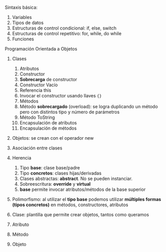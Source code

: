 
Sintaxis básica:

1.  Variables
2.  Tipos de datos
3.  Estructuras de control condicional: if, else, switch
4.  Estructuras de control repetitivo: for, while, do while
5.  Funciones

Programación Orientada a Objetos

1.  Clases
    
    1.  Atributos
    2.  Constructor
    3.  **Sobrecarga** de constructor
    4.  Constructor Vacío
    5.  Referencia this
    6.  Invocar el constructor usando llaves `{}`
    7.  Métodos
    8.  Método **sobrecargado** (overload): se logra duplicando un método pero con distintos tipo y número de parámetros
    9.  Método ToString
    10.  Encapsulación de atributos
    11.  Encapsulación de métodos
2.  Objetos: se crean con el operador new
    
3.  Asociación entre clases
    
4.  Herencia
    
    1.  Tipo **base**: clase base/padre
    2.  Tipo **concretos**: clases hijas/derivadas
    3.  Clases abstractas: **abstract**. No se pueden instanciar.
    4.  Sobreescritura: **override** y **virtual**
    5.  **base** permite invocar atributos/métodos de la base superior
5.  Polimorfismo: al utilizar el **tipo base** podemos utilizar **múltiples formas (tipos concretos)** en métodos, constructores, atributos
    
6.  Clase: plantilla que permite crear objetos, tantos como queramos
    
7.  Atributo
    
8.  Método
    
9.  Objeto
